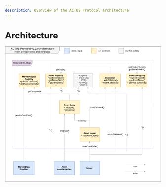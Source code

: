 ```yaml
---
description: Overview of the ACTUS Protocol architecture
---
```


# Architecture

![](.gitbook/assets/image%20%282%29.png)

